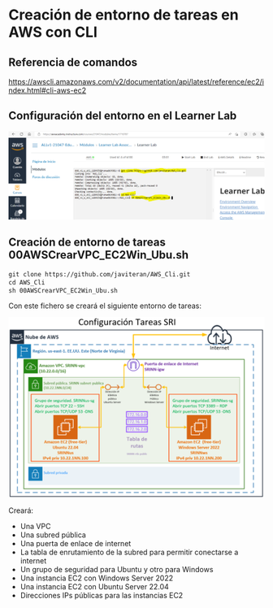 # Creación de entorno de tareas en AWS con CLI

## Referencia de comandos

https://awscli.amazonaws.com/v2/documentation/api/latest/reference/ec2/index.html#cli-aws-ec2

## Configuración del entorno en el Learner Lab

![ConfigurarEntornoLearnerLab.PNG](imagenes/ConfigurarEntornoLearnerLab.PNG)

## Creación de entorno de tareas 00AWSCrearVPC_EC2Win_Ubu.sh

```git
git clone https://github.com/javiteran/AWS_Cli.git
cd AWS_Cli
sh 00AWSCrearVPC_EC2Win_Ubu.sh
```

Con este fichero se creará el siguiente entorno de tareas:

![00AWSCrearVPC_EC2Win_Ubu.PNG](imagenes/00AWSCrearVPC_EC2Win_Ubu.PNG)

Creará:

* Una VPC
* Una subred pública
* Una puerta de enlace de internet
* La tabla de enrutamiento de la subred para permitir conectarse a internet
* Un grupo de seguridad para Ubuntu y otro para Windows
* Una instancia EC2 con Windows Server 2022 
* Una instancia EC2 con Ubuntu Server 22.04
* Direcciones IPs públicas para las instancias EC2
